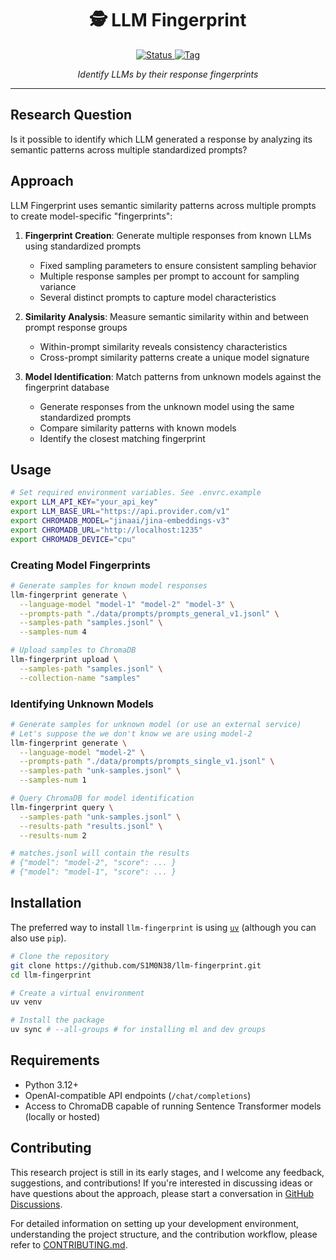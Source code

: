 <div align="center">
  <h1>🕵&nbsp;LLM Fingerprint</h1>
  <p align="center">
    <a href="https://github.com/S1M0N38/llm-fingerprint">
      <img alt="Status" src="https://img.shields.io/badge/Status-WIP-yellow?style=for-the-badge"/>
    </a>
    <a href="https://github.com/S1M0N38/llm-fingerprint/tags">
      <img alt="Tag" src="https://img.shields.io/github/v/tag/S1M0N38/llm-fingerprint?style=for-the-badge&color=blue"/>
    </a>
  </p>
  <p>
    <em>Identify LLMs by their response fingerprints</em>
  </p>
  <hr>
</div>

## Research Question

Is it possible to identify which LLM generated a response by analyzing its semantic patterns across multiple standardized prompts?

## Approach

LLM Fingerprint uses semantic similarity patterns across multiple prompts to create model-specific "fingerprints":

1. **Fingerprint Creation**: Generate multiple responses from known LLMs using standardized prompts

   - Fixed sampling parameters to ensure consistent sampling behavior
   - Multiple response samples per prompt to account for sampling variance
   - Several distinct prompts to capture model characteristics

2. **Similarity Analysis**: Measure semantic similarity within and between prompt response groups

   - Within-prompt similarity reveals consistency characteristics
   - Cross-prompt similarity patterns create a unique model signature

3. **Model Identification**: Match patterns from unknown models against the fingerprint database

   - Generate responses from the unknown model using the same standardized prompts
   - Compare similarity patterns with known models
   - Identify the closest matching fingerprint

## Usage

```bash
# Set required environment variables. See .envrc.example
export LLM_API_KEY="your_api_key"
export LLM_BASE_URL="https://api.provider.com/v1"
export CHROMADB_MODEL="jinaai/jina-embeddings-v3"
export CHROMADB_URL="http://localhost:1235"
export CHROMADB_DEVICE="cpu"
```

### Creating Model Fingerprints

```bash
# Generate samples for known model responses
llm-fingerprint generate \
  --language-model "model-1" "model-2" "model-3" \
  --prompts-path "./data/prompts/prompts_general_v1.jsonl" \
  --samples-path "samples.jsonl" \
  --samples-num 4

# Upload samples to ChromaDB
llm-fingerprint upload \
  --samples-path "samples.jsonl" \
  --collection-name "samples"
```

### Identifying Unknown Models

```bash
# Generate samples for unknown model (or use an external service)
# Let's suppose the we don't know we are using model-2
llm-fingerprint generate \
  --language-model "model-2" \
  --prompts-path "./data/prompts/prompts_single_v1.jsonl" \
  --samples-path "unk-samples.jsonl" \
  --samples-num 1

# Query ChromaDB for model identification
llm-fingerprint query \
  --samples-path "unk-samples.jsonl" \
  --results-path "results.jsonl" \
  --results-num 2

# matches.jsonl will contain the results
# {"model": "model-2", "score": ... }
# {"model": "model-1", "score": ... }
```

## Installation

The preferred way to install `llm-fingerprint` is using [`uv`](https://docs.astral.sh/uv/) (although you can also use `pip`).

```bash
# Clone the repository
git clone https://github.com/S1M0N38/llm-fingerprint.git
cd llm-fingerprint

# Create a virtual environment
uv venv

# Install the package
uv sync # --all-groups # for installing ml and dev groups
```

## Requirements

- Python 3.12+
- OpenAI-compatible API endpoints (`/chat/completions`)
- Access to ChromaDB capable of running Sentence Transformer models (locally or hosted)

## Contributing

This research project is still in its early stages, and I welcome any feedback, suggestions, and contributions! If you're interested in discussing ideas or have questions about the approach, please start a conversation in [GitHub Discussions](https://github.com/S1M0N38/llm-fingerprint/discussions).

For detailed information on setting up your development environment, understanding the project structure, and the contribution workflow, please refer to [CONTRIBUTING.md](CONTRIBUTING.md).
